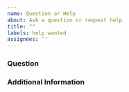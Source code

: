 ```yaml
---
name: Question or Help
about: Ask a question or request help
title: ""
labels: help wanted
assignees: ''
---
```


### Question
<!-- A clear and concise description of your question. -->

### Additional Information
<!-- Add any other context or examples here. -->